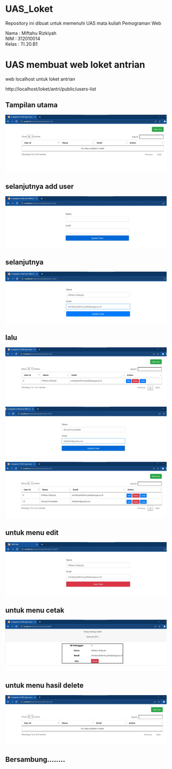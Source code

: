 # UAS_Loket
Repository ini dibuat untuk memenuhi UAS mata kuliah Pemograman Web

Nama : Miftahu Rizkiyah<br>
NIM  : 312010014<br>
Kelas : TI.20.B1<br>


# UAS membuat web loket antrian

web localhost untuk loket antrian

http://localhost/loket/antri/public/users-list

## Tampilan utama

![picture](SS/1.jpg)

## selanjutnya add user

![picture](SS/2.adduser.jpg)

## selanjutnya

![picture](SS/3.jpg)

## lalu

![picture](SS/4.jpg)

![picture](SS/5.jpg)

![picture](SS/6.jpg)

## untuk menu edit

![picture](SS/7edit.jpg)

## untuk menu cetak

![picture](SS/8cetak.jpg)

## untuk menu hasil delete

![picture](SS/10hasildelet.jpg)


## Bersambung........